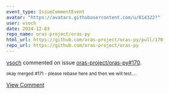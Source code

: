 ```yaml
---
event_type: IssueCommentEvent
avatar: "https://avatars.githubusercontent.com/u/814322?"
user: vsoch
date: 2024-12-03
repo_name: oras-project/oras-py
html_url: https://github.com/oras-project/oras-py/pull/170
repo_url: https://github.com/oras-project/oras-py
---
```


<a href='https://github.com/vsoch' target='_blank'>vsoch</a> commented on issue <a href='https://github.com/oras-project/oras-py/pull/170' target='_blank'>oras-project/oras-py#170</a>.

<small>okay merged #171 - please rebase here and then we will test....</small>

<a href='https://github.com/oras-project/oras-py/pull/170' target='_blank'>View Comment</a>